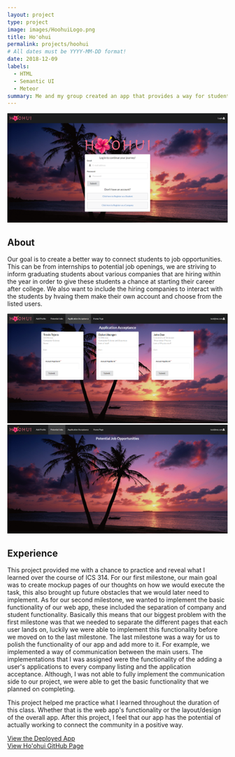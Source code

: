 ```yaml
---
layout: project
type: project
image: images/HoohuiLogo.png
title: Ho'ohui
permalink: projects/hoohui
# All dates must be YYYY-MM-DD format!
date: 2018-12-09
labels:
  - HTML
  - Semantic UI
  - Meteor
summary: Me and my group created an app that provides a way for students to find job opportunities and companies to find possible applicants that would potentially connect the community in a positive way.
---
```


<div class="ui large rounded images">
  <img class="ui image" src="../images/landing.png">
</div>

## About
Our goal is to create a better way to connect students to job opportunities. This can be from internships to potential job openings, we are striving to inform graduating students about various companies that are hiring within the year in order to give these students a chance at starting their career after college. We also want to include the hiring companies to interact with the students by hvaing them make their own account and choose from the listed users.

<div class="ui two column grid container">
  <div class="column">
    <div class="ui large rounded images">
      <img class="ui image" src="../images/appacceptance.png">
    </div
  </div>
  
  <div class="column">
    <div class="ui large rounded images">
      <img class="ui image" src="../images/jobopp.png">
    </div
  </div>
</div>

## Experience
This project provided me with a chance to practice and reveal what I learned over the course of ICS 314. For our first milestone, our main goal was to create mockup pages of our thoughts on how we would execute the task, this also brought up future obstacles that we would later need to implement. As for our second milestone, we wanted to implement the basic functionality of our web app, these included the separation of company and student functionality. Basically this means that our biggest problem with the first milestone was that we needed to separate the different pages that each user lands on, luckily we were able to implement this functionality before we moved on to the last milestone. The last milestone was a way for us to polish the functionality of our app and add more to it. For example, we implemented a way of communication between the main users. The implementations that I was assigned were the functionality of the adding a user's applications to every company listing and the application acceptance. Although, I was not able to fully implement the communication side to our project, we were able to get the basic functionality that we planned on completing. 

This project helped me practice what I learned throughout the duration of this class. Whether that is the web app's functionality or the layout/design of the overall app. After this project, I feel that our app has the potential of actually working to connect the community in a positive way.

[View the Deployed App](https://hoohui.meteorapp.com/#/)<br>
[View Ho'ohui GitHub Page](https://github.com/ho-ohui/hoohui)
